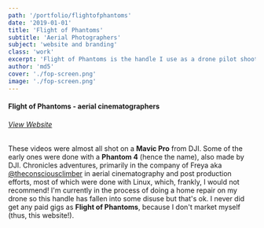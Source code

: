 ```yaml
---
path: '/portfolio/flightofphantoms'
date: '2019-01-01'
title: 'Flight of Phantoms'
subtitle: 'Aerial Photographers'
subject: 'website and branding'
class: 'work'
excerpt: 'Flight of Phantoms is the handle I use as a drone pilot shooting rad climbing footage set to hip hop with a Mavic Pro from DJI'
author: 'md5'
cover: './fop-screen.png'
image: './fop-screen.png'
---
```

#### Flight of Phantoms - aerial cinematographers

###### [View Website](https://desforets.github.io/flightofphtms/)

These videos were almost all shot on a **Mavic Pro** from DJI. Some of the early ones were done with a **Phantom 4** (hence the name), also made by DJI. Chronicles adventures, primarily in the company of Freya aka [@theconsciousclimber](https://instagram.com/theconsciousclimber)  in aerial cinematography and post production efforts, most of which were done with Linux, which, frankly, I would not recommend! I'm currently in the process of doing a home repair on my drone so this handle has fallen into some disuse but that's ok. I never did get any paid gigs as **Flight of Phantoms**, because I don't market myself (thus, this website!).
